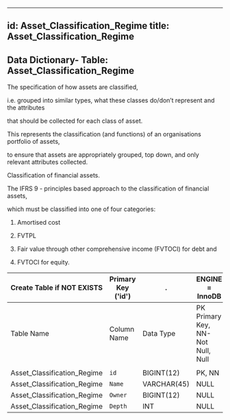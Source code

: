 
---
id: Asset_Classification_Regime
title: Asset_Classification_Regime
---

## Data Dictionary- Table: Asset_Classification_Regime

The specification of how assets are classified, 

i.e. grouped into similar types, what these classes do/don’t represent and the attributes 

that should be collected for each class of asset.

This represents the classification (and functions) of an organisations portfolio of assets,

to ensure that assets are appropriately grouped, top down, and only relevant attributes collected.

Classification of financial assets. 

The IFRS 9 - principles based approach to the classification of financial assets,

which must be classified into one of four categories:

1. Amortised cost

2. FVTPL

3. Fair value through other comprehensive income (FVTOCI) for debt and

4. FVTOCI for equity.


| Create Table if NOT EXISTS| Primary Key ('id')|.|ENGINE = InnoDB|
|---|---|---|---|
|Table Name | Column Name| Data Type|PK Primary Key, NN-Not Null, Null|
||
| Asset_Classification_Regime|`id` |BIGINT(12)|PK, NN|
| Asset_Classification_Regime|`Name`| VARCHAR(45)| NULL|
| Asset_Classification_Regime|`Owner`| BIGINT(12)| NULL|
| Asset_Classification_Regime|`Depth`|INT| NULL|
